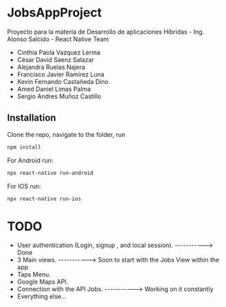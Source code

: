 # JobsAppProject
Proyecto para la matería de Desarrollo de aplicaciones Híbridas - Ing. Alonso Salcido - React Native Team

* Cinthia Paola Vazquez Lerma
* César David Saenz Salazar
* Alejandra Ruelas Najera
* Francisco Javier Ramírez Luna
* Kevin Fernando Castañeda Dino
* Amed Daniel Limas Palma 
* Sergio Andres Muñoz Castillo

## Installation

Clone the repo, navigate to the folder, run 

```bash
npm install
```
For Android run:
```bash
npx react-native run-android
```
For IOS run:
```bash
npx react-native run-ios
```

# TODO

* User authentication (Login, signup , and local session).          -----------> Done 
* 3 Main views.                                                     -----------> Soon to start with the Jobs View within the app
* Taps Menu. 
* Google Maps API.                                                    
* Connection with the API Jobs.                                     -----------> Working on it constantly
* Everything else...
